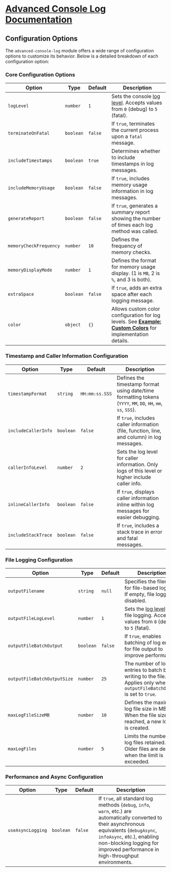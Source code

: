 # [Advanced Console Log Documentation](/docs/README.md)

## Configuration Options

The `advanced-console-log` module offers a wide range of configuration options to customize its behavior. Below is a detailed breakdown of each configuration option:

### Core Configuration Options

| **Option**             | **Type**  | **Default** | **Description**                                                                                                                            |
| ---------------------- | --------- | ----------- | ------------------------------------------------------------------------------------------------------------------------------------------ |
| `logLevel`             | `number`  | `1`         | Sets the console [log level](log-levels.md). Accepts values from `0` (debug) to `5` (fatal).                                               |
| `terminateOnFatal`     | `boolean` | `false`     | If `true`, terminates the current process upon a `fatal` message.                                                                          |
| `includeTimestamps`    | `boolean` | `true`      | Determines whether to include timestamps in log messages.                                                                                  |
| `includeMemoryUsage`   | `boolean` | `false`     | If `true`, includes memory usage information in log messages.                                                                              |
| `generateReport`       | `boolean` | `false`     | If `true`, generates a summary report showing the number of times each log method was called.                                              |
| `memoryCheckFrequency` | `number`  | `10`        | Defines the frequency of memory checks.                                                                                                    |
| `memoryDisplayMode`    | `number`  | `1`         | Defines the format for memory usage display. (1 is `MB`, 2 is `%`, and 3 is both).                                                         |
| `extraSpace`           | `boolean` | `false`     | If `true`, adds an extra space after each logging message.                                                                                 |
| `color`                | `object`  | `{}`        | Allows custom color configuration for log levels. See **[Example: Custom Colors](/examples/custom-colors.js)** for implementation details. |

### Timestamp and Caller Information Configuration

| **Option**          | **Type**  | **Default**    | **Description**                                                                                               |
| ------------------- | --------- | -------------- | ------------------------------------------------------------------------------------------------------------- |
| `timestampFormat`   | `string`  | `HH:mm:ss.SSS` | Defines the timestamp format using date/time formatting tokens (`YYYY`, `MM`, `DD`, `HH`, `mm`, `ss`, `SSS`). |
| `includeCallerInfo` | `boolean` | `false`        | If `true`, includes caller information (file, function, line, and column) in log messages.                    |
| `callerInfoLevel`   | `number`  | `2`            | Sets the log level for caller information. Only logs of this level or higher include caller info.             |
| `inlineCallerInfo`  | `boolean` | `false`        | If `true`, displays caller information inline within log messages for easier debugging.                       |
| `includeStackTrace` | `boolean` | `false`        | If `true`, includes a stack trace in error and fatal messages.                                                |

### File Logging Configuration

| **Option**                  | **Type**  | **Default** | **Description**                                                                                                            |
| --------------------------- | --------- | ----------- | -------------------------------------------------------------------------------------------------------------------------- |
| `outputFilename`            | `string`  | `null`      | Specifies the filename for file-based logging. If empty, file logging is disabled.                                         |
| `outputFileLogLevel`        | `number`  | `1`         | Sets the [log level](log-levels.md) for file logging. Accepts values from `0` (debug) to `5` (fatal).                      |
| `outputFileBatchOutput`     | `boolean` | `false`     | If `true`, enables batching of log entries for file output to improve performance.                                         |
| `outputFileBatchOutputSize` | `number`  | `25`        | The number of log entries to batch before writing to the file. Applies only when `outputFileBatchOutput` is set to `true`. |
| `maxLogFileSizeMB`          | `number`  | `10`        | Defines the maximum log file size in MB. When the file size is reached, a new log file is created.                         |
| `maxLogFiles`               | `number`  | `5`         | Limits the number of log files retained. Older files are deleted when the limit is exceeded.                               |

### Performance and Async Configuration

| **Option**        | **Type**  | **Default** | **Description**                                                                                                                                                                                                                                              |
| ----------------- | --------- | ----------- | ------------------------------------------------------------------------------------------------------------------------------------------------------------------------------------------------------------------------------------------------------------ |
| `useAsyncLogging` | `boolean` | `false`     | If `true`, all standard log methods (`debug`, `info`, `warn`, etc.) are automatically converted to their asynchronous equivalents (`debugAsync`, `infoAsync`, etc.), enabling non-blocking logging for improved performance in high-throughput environments. |

